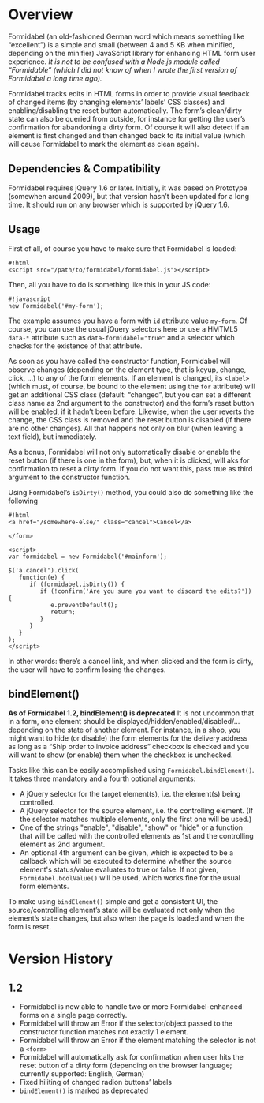 # Overview

Formidabel (an old-fashioned German word which means something like “excellent”) is a simple and small (between 4 and 5 KB when minified, depending on the minifier) JavaScript library for enhancing HTML form user experience. *It is not to be confused with a Node.js module called “Formidable” (which I did not know of when I wrote the first version of Formidabel a long time ago).*

Formidabel tracks edits in HTML forms in order to provide visual feedback of changed items (by changing elements’ labels’ CSS classes) and enabling/disabling the reset button automatically. The form’s clean/dirty state can also be queried from outside, for instance for getting the user’s confirmation for abandoning a dirty form. Of course it will also detect if an element is first changed and then changed back to its initial value (which will cause Formidabel to mark the element as clean again).

## Dependencies & Compatibility
Formidabel requires jQuery 1.6 or later. Initially, it was based on Prototype (somewhen around 2009), but that version hasn’t been updated for a long time.
It should run on any browser which is supported by jQuery 1.6.

## Usage
First of all, of course you have to make sure that Formidabel is loaded:
```
#!html
<script src="/path/to/formidabel/formidabel.js"></script>
```

Then, all you have to do is something like this in your JS code:

```
#!javascript
new Formidabel('#my-form');
```

The example assumes you have a form with `id` attribute value `my-form`. Of course, you can use the usual jQuery selectors here or use a HMTML5 `data-*` attribute such as `data-formidabel="true"` and a selector which checks for the existence of that attribute.

As soon as you have called the constructor function, Formidabel will observe changes (depending on the element type, that is keyup, change, click, …) to any of the form elements. If an element is changed, its `<label>` (which must, of course, be bound to the element using the `for` attribute) will get an additional CSS class (default: “changed”, but you can set a different class name as 2nd argument to the constructor) and the form’s reset button will be enabled, if it hadn’t been before. Likewise, when the user reverts the change, the CSS class is removed and the reset button is disabled (if there are no other changes). All that happens not only on blur (when leaving a text field), but immediately.

As a bonus, Formidabel will not only automatically disable or enable the reset button (if there is one in the form), but, when it is clicked, will aks for confirmation to reset a dirty form. If you do not want this, pass true as third argument to the constructor function.

Using Formidabel’s `isDirty()` method, you could also do something like the following
```
#!html
<a href="/somewhere-else/" class="cancel">Cancel</a>

</form>

<script>
var formidabel = new Formidabel('#mainform');

$('a.cancel').click(
   function(e) {
      if (formidabel.isDirty()) {
         if (!confirm('Are you sure you want to discard the edits?')) {
            e.preventDefault();
            return;
         }
      }
   }
);
</script>
```
In other words: there’s a cancel link, and when clicked and the form is dirty, the user will have to confirm losing the changes.

## bindElement()
**As of Formidabel 1.2, bindElement() is deprecated**
It is not uncommon that in a form, one element should be displayed/hidden/enabled/disabled/… depending on the state of another element. For instance, in a shop, you might want to hide (or disable) the form elements for the delivery address as long as a “Ship order to invoice address” checkbox is checked and you will want to show (or enable) them when the checkbox is unchecked.

Tasks like this can be easily accomplished using `Formidabel.bindElement()`. It takes three mandatory and a fourth optional arguments:

* A jQuery selector for the target element(s), i.e. the element(s) being controlled.
* A jQuery selector for the source element, i.e. the controlling element. (If the selector matches multiple elements, only the first one will be used.)
 * One of the strings "enable", "disable", "show" or "hide" or a function that will be called with the controlled elements as 1st and the controlling element as 2nd argument. 
* An optional 4th argument can be given, which is expected to be a callback which will be executed to determine whether the source element's status/value evaluates to true or false. If not given, `Formidabel.boolValue()` will be used, which works fine for the usual form elements.

To make using `bindElement()` simple and get a consistent UI, the source/controlling element’s state will be evaluated not only when the element’s state changes, but also when the page is loaded and when the form is reset.

# Version History

## 1.2

* Formidabel is now able to handle two or more Formidabel-enhanced forms on a single page correctly.
* Formidabel will throw an Error if the selector/object passed to the constructor function matches not exactly 1 element.
* Formidabel will throw an Error if the element matching the selector is not a `<form>`
* Formidabel will automatically ask for confirmation when user hits the reset button of a dirty form (depending on the browser language; currently supported: English, German)
* Fixed hiliting of changed radion buttons’ labels
* `bindElement()` is marked as deprecated
